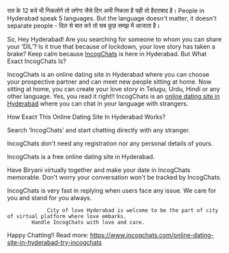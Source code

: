 रात के 12 बजे भी निकलोगे तो लगेगा जैसे दिन अभी निकला है यही तो हैदराबाद है। People in Hyderabad speak 5 languages. But the language doesn't matter, it doesn't separate people - दिल से बात करे तो सब कुछ समझ में आजाता है। 

So, Hey Hyderabad! Are you searching for someone to whom you can share your ‘DIL’? Is it true that because of lockdown, your love story has taken a brake?  Keep calm because [IncogChats](https://www.incogchats.com/) is here in Hyderabad. 
But What Exact IncogChats Is? 

IncogChats is an online dating site in Hyderabad where you can choose your prospective partner and can meet new people sitting at home. Now sitting at home, you can create your love story in Telugu, Urdu, Hindi or any other language. Yes, you read it right!! IncogChats is an [online dating site in Hyderabad](https://www.incogchats.com/start-stranger-chat) where you can chat in your language with strangers. 

How Exact This Online Dating Site In Hyderabad Works? 

Search ‘IncogChats’ and start chatting directly with any stranger.

IncogChats don't need any registration nor any personal details of yours.
  
IncogChats is a free online dating site in Hyderabad. 

Have Biryani virtually together and make your date in IncogChats memorable. Don't worry your conversation won't be tracked by IncogChats. 

IncogChats is very fast in replying when users face any issue. We care for you and stand for you always. 

                 City of love Hyderabad is welcome to be the part of city of virtual platform where love embarks. 
            Handle IncogChats with love and care.
Happy Chatting!!
Read more: https://www.incogchats.com/online-dating-site-in-hyderabad-try-incogchats